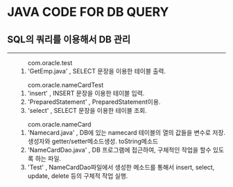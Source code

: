 # JAVA CODE FOR DB QUERY
## SQL의 쿼리를 이용해서 DB 관리
***
<ol>
    <ol> com.oracle.test
        <li> 'GetEmp.java' , SELECT 문장을 이용한 테이블 출력.
    </ol>        
    <ol> com.oracle.nameCardTest
        <li> 'insert' , INSERT 문장을 이용한 테이블 입력.
        <li> 'PreparedStatement' , PreparedStatement이용.
        <li> 'select' , SELECT 문장을 이용한 테이블 조회.    
    </ol>
    <ol> com.oracle.nameCard
        <li> 'Namecard.java' , DB에 있는 namecard 테이블의 열의 값들을 변수로 저장. 생성자와 getter/setter메소드생성. toString메소드
        <li> 'NameCardDao.java' , DB 프로그램에 접근하여, 구체적인 작업을 할수 있도록 하는 파일.
        <li> 'Test' , NameCardDao파일에서 생성한 메소드를 통해서 insert, select, update, delete 등의 구체적 작업 실행.
    </ol>
</ol>
